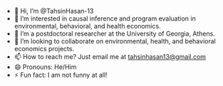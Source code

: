 - 👋 Hi, I’m @TahsinHasan-13
- 👀 I’m interested in causal inference and program evaluation in environmental, behavioral, and health economics.
- 🌱 I’m a postdoctoral researcher at the University of Georgia, Athens. 
- 💞️ I’m looking to collaborate on environmental, health, and behavioral economics projects. 
- 📫 How to reach me? Just email me at tahsinhasan13@gmail.com
- 😄 Pronouns: He/Him
- ⚡ Fun fact: I am not funny at all!

<!---
TahsinHasan-13/TahsinHasan-13 is a ✨ special ✨ repository because its `README.md` (this file) appears on your GitHub profile.
You can click the Preview link to take a look at your changes.
--->
